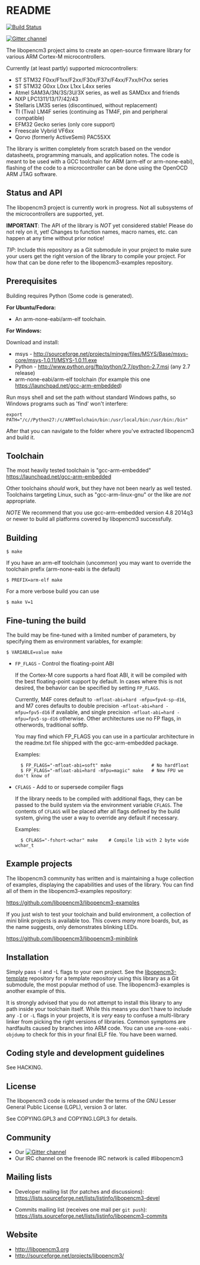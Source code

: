 README
======
[![Build Status](https://travis-ci.org/libopencm3/libopencm3.svg?branch=master)](https://travis-ci.org/libopencm3/libopencm3)

[![Gitter channel](https://badges.gitter.im/libopencm3/discuss.svg)](https://gitter.im/libopencm3/discuss)

The libopencm3 project aims to create an open-source firmware library for
various ARM Cortex-M microcontrollers.

Currently (at least partly) supported microcontrollers:

 - ST STM32 F0xx/F1xx/F2xx/F30x/F37x/F4xx/F7xx/H7xx series
 - ST STM32 G0xx L0xx L1xx L4xx series
 - Atmel SAM3A/3N/3S/3U/3X series, as well as SAMDxx and friends
 - NXP LPC1311/13/17/42/43
 - Stellaris LM3S series (discontinued, without replacement)
 - TI (Tiva) LM4F series (continuing as TM4F, pin and peripheral compatible)
 - EFM32 Gecko series (only core support)
 - Freescale Vybrid VF6xx
 - Qorvo (formerly ActiveSemi) PAC55XX

The library is written completely from scratch based on the vendor datasheets,
programming manuals, and application notes. The code is meant to be used
with a GCC toolchain for ARM (arm-elf or arm-none-eabi), flashing of the
code to a microcontroller can be done using the OpenOCD ARM JTAG software.


Status and API
--------------

The libopencm3 project is currently work in progress. Not all subsystems
of the microcontrollers are supported, yet.

**IMPORTANT**: The API of the library is _NOT_ yet considered stable! Please do
           not rely on it, yet! Changes to function names, macro names, etc.
           can happen at any time without prior notice!

_TIP_: Include this repository as a Git submodule in your project to make sure
     your users get the right version of the library to compile your project.
     For how that can be done refer to the libopencm3-examples repository.

Prerequisites
-------------

Building requires Python (Some code is generated).

**For Ubuntu/Fedora:**

 - An arm-none-eabi/arm-elf toolchain.

**For Windows:**

 Download and install:

 - msys - http://sourceforge.net/projects/mingw/files/MSYS/Base/msys-core/msys-1.0.11/MSYS-1.0.11.exe
 - Python - http://www.python.org/ftp/python/2.7/python-2.7.msi (any 2.7 release)
 - arm-none-eabi/arm-elf toolchain (for example this one https://launchpad.net/gcc-arm-embedded)

Run msys shell and set the path without standard Windows paths, so Windows programs such as 'find' won't interfere:

    export PATH="/c//Python27:/c/ARMToolchain/bin:/usr/local/bin:/usr/bin:/bin"

After that you can navigate to the folder where you've extracted libopencm3 and build it.

Toolchain
---------

The most heavily tested toolchain is "gcc-arm-embedded"
https://launchpad.net/gcc-arm-embedded

Other toolchains _should_ work, but they have not been nearly as well tested.
Toolchains targeting Linux, such as "gcc-arm-linux-gnu" or the like are
_not_ appropriate.

_NOTE_ We recommend that you use gcc-arm-embedded version 4.8 2014q3 or newer
to build all platforms covered by libopencm3 successfully.

Building
--------

    $ make

If you have an arm-elf toolchain (uncommon) you may want to override the
toolchain prefix (arm-none-eabi is the default)

    $ PREFIX=arm-elf make

For a more verbose build you can use

    $ make V=1

Fine-tuning the build
---------------------

The build may be fine-tuned with a limited number of parameters, by specifying
them as environment variables, for example:

    $ VARIABLE=value make

* `FP_FLAGS` - Control the floating-point ABI

   If the Cortex-M core supports a hard float ABI, it will be compiled with
   the best floating-point support by default. In cases where this is not desired, the
   behavior can be specified by setting `FP_FLAGS`.
   
   Currently, M4F cores default to `-mfloat-abi=hard -mfpu=fpv4-sp-d16`, and
   M7 cores defaults to double precision `-mfloat-abi=hard -mfpu=fpv5-d16` if available,
   and single precision `-mfloat-abi=hard -mfpu=fpv5-sp-d16` otherwise.
   Other architectures use no FP flags, in otherwords, traditional softfp.
   
   You may find which FP_FLAGS you can use in a particular architecture in the readme.txt 
   file shipped with the gcc-arm-embedded package.

   Examples:

        $ FP_FLAGS="-mfloat-abi=soft" make               # No hardfloat
        $ FP_FLAGS="-mfloat-abi=hard -mfpu=magic" make   # New FPU we don't know of

* `CFLAGS` - Add to or supersede compiler flags

   If the library needs to be compiled with additional flags, they can be
   passed to the build system via the environment variable `CFLAGS`. The
   contents of `CFLAGS` will be placed after all flags defined by the build
   system, giving the user a way to override any default if necessary.

   Examples:

        $ CFLAGS="-fshort-wchar" make    # Compile lib with 2 byte wide wchar_t

Example projects
----------------

The libopencm3 community has written and is maintaining a huge collection of
examples, displaying the capabilities and uses of the library. You can find all
of them in the libopencm3-examples repository:

https://github.com/libopencm3/libopencm3-examples

If you just wish to test your toolchain and build environment, a collection of
mini blink projects is available too.  This covers _many_ more boards, but, as
the name suggests, only demonstrates blinking LEDs.


https://github.com/libopencm3/libopencm3-miniblink

Installation
------------

Simply pass -I and -L flags to your own project.  See the
[libopencm3-template](https://github.com/libopencm3/libopencm3-template)
repository for a template repository using this library as a Git submodule,
the most popular method of use.  The libopencm3-examples is another
example of this.

It is strongly advised that you do not attempt to install this library to any
path inside your toolchain itself.  While this means you don't have to include
any `-I` or `-L` flags in your projects, it is _very_ easy to confuse a multi-library
linker from picking the right versions of libraries.  Common symptoms are
hardfaults caused by branches into ARM code.  You can use `arm-none-eabi-objdump`
to check for this in your final ELF file.  You have been warned.

Coding style and development guidelines
---------------------------------------

See HACKING.


License
-------

The libopencm3 code is released under the terms of the GNU Lesser General
Public License (LGPL), version 3 or later.

See COPYING.GPL3 and COPYING.LGPL3 for details.

Community
---------

 * Our [![Gitter channel](https://badges.gitter.im/libopencm3/discuss.svg)](https://gitter.im/libopencm3/discuss)
 * Our IRC channel on the freenode IRC network is called #libopencm3

Mailing lists
-------------

 * Developer mailing list (for patches and discussions):
   https://lists.sourceforge.net/lists/listinfo/libopencm3-devel

 * Commits mailing list (receives one mail per `git push`):
   https://lists.sourceforge.net/lists/listinfo/libopencm3-commits


Website
-------

 * http://libopencm3.org
 * http://sourceforge.net/projects/libopencm3/

